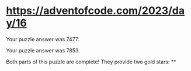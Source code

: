 # https://adventofcode.com/2023/day/16

Your puzzle answer was 7477.

Your puzzle answer was 7853.

Both parts of this puzzle are complete! They provide two gold stars: **
